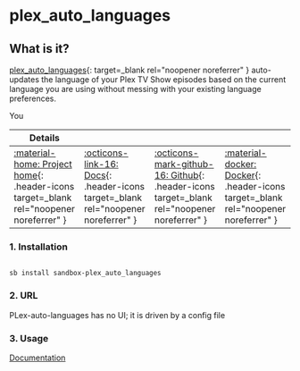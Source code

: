 # plex_auto_languages

## What is it?

[plex_auto_languages](https://github.com/RemiRigal/Plex-Auto-Languages){: target=_blank rel="noopener noreferrer" } auto-updates the language of your Plex TV Show episodes based on the current language you are using without messing with your existing language preferences.

You

| Details     |             |             |             |
|-------------|-------------|-------------|-------------|
| [:material-home: Project home](https://github.com/RemiRigal/Plex-Auto-Languages){: .header-icons target=_blank rel="noopener noreferrer" } | [:octicons-link-16: Docs](https://github.com/RemiRigal/Plex-Auto-Languages){: .header-icons target=_blank rel="noopener noreferrer" } | [:octicons-mark-github-16: Github](https://github.com/RemiRigal/Plex-Auto-Languages){: .header-icons target=_blank rel="noopener noreferrer" } | [:material-docker: Docker](https://hub.docker.com/r/remirigal/plex-auto-languages){: .header-icons target=_blank rel="noopener noreferrer" }|

### 1. Installation

``` shell

sb install sandbox-plex_auto_languages

```

### 2. URL

PLex-auto-languages has no UI; it is driven by a config file

### 3. Usage

[Documentation](https://github.com/RemiRigal/Plex-Auto-Languages)
